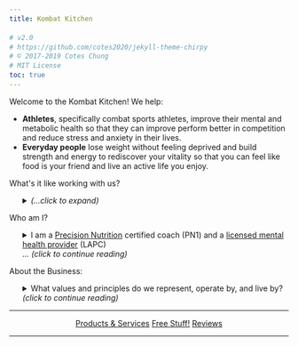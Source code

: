 ```yaml
---
title: Kombat Kitchen

# v2.0
# https://github.com/cotes2020/jekyll-theme-chirpy
# © 2017-2019 Cotes Chung
# MIT License
toc: true
---
```


<style>
.expando {
  display: none;
}
.expando:target {
  display: block;
}
</style>

Welcome to the Kombat Kitchen!  We help:

<ul>
    <li><strong>Athletes</strong>, specifically combat sports athletes, improve their mental and metabolic health so that they can improve perform better in competition and reduce stress and anxiety in their lives.</li>
    <li><strong>Everyday people</strong> lose weight without feeling deprived and build strength and energy to rediscover your vitality so that you can feel like food is your friend and live an active life you enjoy.</li>
</ul>

What's it like working with us?

<ul>
    <details>
    <summary><i>(...click to expand)</i></summary>
    <br>
    <li>Take a look at one of our <a href="#freestuff">FREE E-books</a>, </li>
    <li>read <a href="#reviews">reviews from clients</a>, </li>
    <li>read <a href="{% post_url 2020-09-24-change-maker-abilities %}">what our colleagues say about us</a>,</li>
    <li>or <a href="https://t.me/kombatkitchen">join our community for FREE</a>!</li>
    </details>
</ul>

Who am I?

<ul style="list-style-type: none">
    <li>
        <details>
        <summary>I am a <a href="https://www.precisionnutrition.com/certified-coach-directory">Precision Nutrition</a> certified coach (PN1) and a <a href="http://verify.sos.ga.gov/verification/">licensed mental health provider</a> (LAPC)
        <br>
        <i>... (click to continue reading)</i></summary>
        I am purple belt in Brazilian Jiu Jitsu and have a passion for bringing animal-based / nose-to-tail nutrition to combat sports athletes.  I'm also adamant about supporting sustainable and regenerative agriculture.  My personal health journey is well documented in <a href="/">the blog on this site</a>.
        </details>
    </li>
</ul>

About the Business:

<ul style="list-style-type: none">
    <li>
        <details>
        <summary>What values and principles do we represent, operate by, and live by?  <i>(click to continue reading)</i></summary>
        I insist on as much transparency and authenticity in my business as possible.  I have made public my thoughts on and progress towards business development both on <a href="https://castbox.fm/ch/2937016">the Kombat Kitchen Podcast</a> in my blog (see <a href="/tags/change-maker/">posts tagged 'Change Maker'</a>).
        </details>
    </li>
</ul>

---

<p style="text-align: center">
    <a class="btn" href="#products">Products & Services</a>
    <a class="btn" href="#freestuff">Free Stuff!</a>
    <a class="btn" href="#reviews">Reviews</a>
</p>

---

<!-- hidden sections -->

<ul id="products" class="expando" style="list-style-type: none">
    <li>
        <strong>Nutrition Coaching</strong>
        <br>
        <img src="/assets/img/icon_coaching.webp" style="float: right; width: 30%; height: auto; margin-left: 1%">
        <br>
        One-on-one individual nutrition coaching that is goal agnostic.  I can help you get active no matter what shape you're in, take your athletic performance to the next level, lose fat without feeling deprived so that you can crush anxiety and stress, achieve new levels of vitality and training, ditch the magazine workouts and crash diets for good, and feel like food is your friend not the enemy. 
        <br>
        <a class="btn" href="https://square.site/book/L3P6Z8QPJYRTQ/kombat-kitchen">Book Now</a>
        <hr>
    </li>
    <li>
        <strong>Heart & Soil Supplements</strong>
        <br>
        <img src="/assets/img/icon_heartandsoil5.webp" style="float: right; width: 40%; height: auto; margin-left: 1%">
        <br>
        Freeze dried beef organ supplements made from grass-fed, grass-finished, <a href="https://heartandsoil.co/pages/land-regeneration">regeneratively raised cattle</a> that provide <a href="https://heartandsoil.co/pages/nose-to-tail">nose-to-tail nutrition</a> on the go and on the run.  Beef organs provide a range of benefits from improving athletic performance and libido, to immune and digestive function, to joint health and mood.  <code>Save 10%</code> with the code <code>savagezen10</code>.
        <br>
        <a class="btn" href="https://heartandsoil.co">Shop Now</a>
        <hr>
    </li>
    <li>
        <strong>Tru Beef</strong>
        <br>
        <img src="/assets/img/icon_trubeef.webp" style="float: right; width: 40%; height: auto; margin-left: 1%">
        <br>
        Tru Beef provides grass-fed, pasture-raised beef that is 100% USDA certified organic and utilizes sustainable, <a href="https://truorganicbeef.com/pages/trubeef-is-carbon-neutral">carbon-neutral</a> farming practices.  They are also part of the Global Animal Partnership.  <code>Save $25</code> using the link / button below.
        <br>
        <a class="btn" title="save 10% with code: savagezen10" href="http://trubeeftruorganicb.refr.cc/austinh">Shop Now</a>
        <hr>
    </li>
    <li>
        <strong>Submission Shark Apparel</strong>
        <br>
        <img src="/assets/img/icon_submissionshark.webp" style="float: right; width: 30%; height: auto; margin-left: 1%">
        <br>
        Get uniquely designed no-gi spats, rash guards, and t-shirts from a brand that supports and tells the stories of every day jiu jitsu practitioners.  They have also featured campaigns such as donating <code>$10 of every order towards combating domestic violence</code>.  Even better, you <code>save 10%</code> with the code <code>savagezen</code>.
        <br>
        <a class="btn" href="https://submissionshark.com?sca_ref=417099.F7Jdvw3jHp">Show Now</a>
        <hr>
    </li>
    <li>
        <strong>Flyby Electrolytes</strong>
        <br>
        <img src="/assets/img/icon_flyby.webp" style="float: right; width: 30%; height: auto; margin-left: 1%">
        <br>
        Flyby offers a great tasting, all-natural electrolyte supplement that is about 3x as concentrated as commercial sport's drinks at about half the cost.  The powder mix contains no fillers and no extra "vitamins", just the electrolytes you want and need.  Best of all, it's low sodium, so you can add salt as your training or the weather demands.
        <br>
        <a class="btn" title="save $25 using this link" href="https://www.flyby.co/?rfsn=4562479.acaf32">Shop Now</a>
        <hr>
    </li>
    <li>
        <strong>Native Natural Personal Care Products</strong>
        <br>
        <img src="/assets/img/icon_native.webp" style="float: right; width: 30%; height: auto; margin-left: 1%">
        <br>
        Native offers natural personal care products (toothpaste, deodorant, body wasy) that are free from harmful chemicals, smell great, and actually work.  We all know some "natural" prodcuts deliver less than admirable results.  Not so with Native!  Get a <code>free mini-deodorant</code> with your order by using the link below.
        <br>
        <a class="btn" title="FREE mini deodorant with your order" href="https://refer.nativecos.com/x/VDhq73">Shop Now</a>
    </li>
</ul>

<ul id="freestuff" class="expando" style="list-style-type: none">
  <li>
      <img src="/assets/img/icon_telegram.webp" style="float: right; margin-left: 1%; width: 20%; height: auto">
      <strong>Community</strong>
      <br>
      ... is an essential part of The Kombat Kitchen.  Our <a href="https://telegram.org">Telegram</a> group is a place where you can ask questions, seek support, post motivational pictures, progress updates, or research you've come across.  In addition to this, Telegram users also get access to exclusive and early release content such as bonus videos, priority Q&As, and early access to podcasts, discount codes, and new products.
      <br>
      <br>
      If you already have the Telegram app, you can <a href="https://t.me/kombatkitchen">join the Kombat Kitchen group directly</a> or <a href="https://t.me/savagezen">send me a message directly (@savagezen)</a>.
      <br>
      <br>
        If you're new to the app, it's easy to set up and offers end-to-end encryption.
        <ul>
            <li>Download for <a class="btn" href="https://play.google.com/store/apps/details?id=org.telegram.messenger">Android</a> or <a class="btn" href="https://apps.apple.com/us/app/telegram-messenger/id686449807">iOS</a></li>
        </ul>
      <hr>
  </li>
  <li>
      <img src="/assets/img/cover_youth.webp" style="width: 15%; height: auto; float: right; margin-left: 1%">
      <strong>30 Day Challenge:  Youth / Parent</strong>
      <br>
      Nutrition, fitness, mental health, and community all wrapped in one for children of all ages. These programs are age specific (8 and under, 9 - 14 years old, and 15+ years old). Parental participation is required and each program is an excellent starting point for adults as well!
      <br>
      <a class="btn" href="https://docs.google.com/document/d/1sd2nnWdQCKCc66bG1GoKjWA9kHngXTLKJ8bCrnG7dtA/edit?usp=sharing">View</a>
      <hr>
  </li>
  <li>
      <img src="/assets/img/cover_white.webp" style="width: 15%; height: auto; float: right; margin-left: 1%">
      <strong>30 Day Challenge:  White Belt Level</strong>
      <br>
      The introduction, the original, the foundational 30 day challenge to improving your health. Research backed, evidence based e-book complete with nutrition and lifestyle recommendations to support metabolic, social, mental, and physical health.
      <br>
      <a class="btn" href="https://docs.google.com/document/d/1rwU6oyvDzk_ICVtzExTlSZmlxq_feasBF9Z4AVinUUw/edit?usp=sharing">View</a>
      <br>
      <br>
      <hr>
  </li>
  <li>
      <img src="/assets/img/cover_blue.webp" style="width: 15%; height: auto; float: right; margin-left: 1%">
      <strong>30 Day Challenge:  Blue Belt Level</strong>
      <br>
      <i>Coming Soon!</i>
      <br>
      <br>
      <br>
      <br>
      <br>
      <hr>
  </li>
  <li>
      <img src="/assets/img/cover_purple.webp" style="width: 15%; height: auto; float: right; margin-left: 1%">
      <strong>30 Day Challenge:  Purple Belt Level</strong>
      <br>
      <i>Coming Soon!</i>
      <br>
      <br>
      <br>
      <br>
      <br>
      <hr>
  </li>
  <li>
      <img src="/assets/img/cover_carnivorekickstart.webp" style="width: 15%; height: auto; float: right; margin-left: 1%">
      <strong>Carnivore Kickstart:  A Resource Guide</strong>
      <br>
      <i>Coming Soon!</i>
      <br>
      <br>
      <br>
      <br>
  </li>
</ul>

<ul id="reviews" class="expando" style="list-style-type: none">
  <strong style="text-align: center">Reviews</strong>
  <br>
  <br>
  {% for review in site.reviews %}
    <li>
      <code>{{ review.content }}</code>
      {{ review.name }}
      <hr>
    </li>
  {% endfor %}
</ul>

